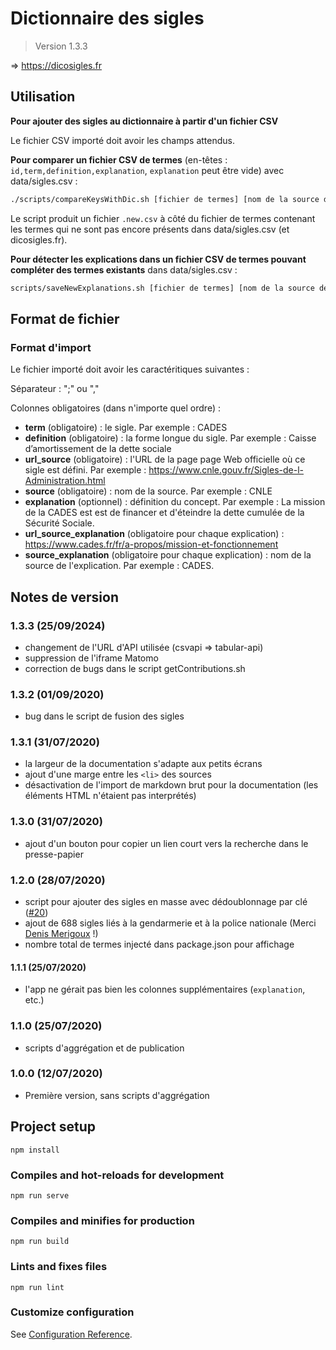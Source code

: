 # Dictionnaire des sigles

> Version 1.3.3

=> https://dicosigles.fr

## Utilisation

**Pour ajouter des sigles au dictionnaire à partir d'un fichier CSV**

Le fichier CSV importé doit avoir les champs attendus.

**Pour comparer un fichier CSV de termes** (en-têtes : `id,term,definition,explanation`, `explanation` peut être vide) avec data/sigles.csv :

```bash
./scripts/compareKeysWithDic.sh [fichier de termes] [nom de la source de ce fichier] [URL de la source]
```

Le script produit un fichier `.new.csv` à côté du fichier de termes contenant les termes qui ne sont pas encore présents dans data/sigles.csv (et dicosigles.fr).

**Pour détecter les explications dans un fichier CSV de termes pouvant compléter des termes existants** dans data/sigles.csv :

```bash
scripts/saveNewExplanations.sh [fichier de termes] [nom de la source de ce fichier] [URL de la source]
```

## Format de fichier

### Format d'import

Le fichier importé doit avoir les caractéritiques suivantes :

Séparateur : ";" ou ","

Colonnes obligatoires (dans n'importe quel ordre) :

- **term** (obligatoire) : le sigle. Par exemple : CADES
- **definition** (obligatoire) : la forme longue du sigle. Par exemple : Caisse d’amortissement de la dette sociale
- **url_source** (obligatoire) : l'URL de la page page Web officielle où ce sigle est défini. Par exemple : https://www.cnle.gouv.fr/Sigles-de-l-Administration.html
- **source** (obligatoire) : nom de la source. Par exemple : CNLE
- **explanation** (optionnel) : définition du concept. Par exemple : La mission de la CADES est est de financer et d'éteindre la dette cumulée de la Sécurité Sociale.
- **url_source_explanation** (obligatoire pour chaque explication) : https://www.cades.fr/fr/a-propos/mission-et-fonctionnement
- **source_explanation** (obligatoire pour chaque explication) : nom de la source de l'explication. Par exemple : CADES.

## Notes de version

### 1.3.3 (25/09/2024)

- changement de l'URL d'API utilisée (csvapi => tabular-api)
- suppression de l'iframe Matomo
- correction de bugs dans le script getContributions.sh

### 1.3.2 (01/09/2020)

- bug dans le script de fusion des sigles

### 1.3.1 (31/07/2020)

- la largeur de la documentation s'adapte aux petits écrans
- ajout d'une marge entre les `<li>` des sources
- désactivation de l'import de markdown brut pour la documentation (les éléments HTML n'étaient pas interprétés)

### 1.3.0 (31/07/2020)

- ajout d'un bouton pour copier un lien court vers la recherche dans le presse-papier

### 1.2.0 (28/07/2020)

- script pour ajouter des sigles en masse avec dédoublonnage par clé ([#20](https://github.com/ColinMaudry/dictionnaire-sigles/issues/20))
- ajout de 688 sigles liés à la gendarmerie et à la police nationale (Merci [Denis Merigoux](https://merigoux.ovh) !)
- nombre total de termes injecté dans package.json pour affichage

#### 1.1.1 (25/07/2020)

- l'app ne gérait pas bien les colonnes supplémentaires (`explanation`, etc.)

### 1.1.0 (25/07/2020)

- scripts d'aggrégation et de publication

### 1.0.0 (12/07/2020)

- Première version, sans scripts d'aggrégation

## Project setup
```
npm install
```

### Compiles and hot-reloads for development
```
npm run serve
```

### Compiles and minifies for production
```
npm run build
```

### Lints and fixes files
```
npm run lint
```

### Customize configuration
See [Configuration Reference](https://cli.vuejs.org/config/).
